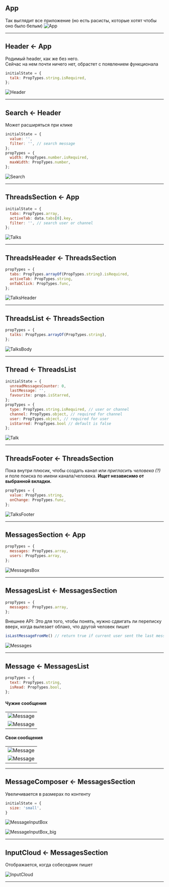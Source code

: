 ## App
Так выглядит все приложение
(но есть расисты, которые хотят чтобы оно было белым)
![App](http://net2ftp.ru/node0/samoilowmaxim@gmail.com/App.png)

---


## Header <- App

Родимый header, как же без него.  
Сейчас на нем почти ничего нет, обрастет с появлением функционала
```javascript
initialState = {
  talk: PropTypes.string.isRequired,
};
```
![Header](http://net2ftp.ru/node0/samoilowmaxim@gmail.com/Header.png)

---


## Search <- Header
Может расширяться при клике
```javascript
initialState = {
  value: '',
  filter: '', // search message
};
propTypes = {
  width: PropTypes.number.isRequired,
  maxWidth: PropTypes.number,
};
```
![Search](http://net2ftp.ru/node0/samoilowmaxim@gmail.com/Search.png)

---


## ThreadsSection <- App
```javascript
initialState = {
  tabs: PropTypes.array,
  activeTab: data.tabs[0].key,
  filter: '', // search user or channel
};
```
![Talks](http://net2ftp.ru/node0/samoilowmaxim@gmail.com/Talks.png)

---


## ThreadsHeader <- ThreadsSection
```javascript
propTypes = {
  tabs: PropTypes.arrayOf(PropTypes.string).isRequired,
  activeTab: PropTypes.string,
  onTabClick: PropTypes.func,
};
```
![TalksHeader](http://net2ftp.ru/node0/samoilowmaxim@gmail.com/TalksHeader.png)

---


## ThreadsList <- ThreadsSection
```javascript
propTypes = {
  talks: PropTypes.arrayOf(PropTypes.string),
};
```
![TalksBody](http://net2ftp.ru/node0/samoilowmaxim@gmail.com/TalksBody.png)

---


## Thread <- ThreadsList
```javascript
initialState = {
  unreadMessagesCounter: 0,
  lastMessage: '',
  favourite: props.isStarred,
};
propTypes = {
  type: PropTypes.string.isRequired, // user or channel
  channel: PropTypes.object, // required for channel
  user: PropTypes.object, // required for user
  isStarred: PropTypes.bool // default is false
};
```
![Talk](http://net2ftp.ru/node0/samoilowmaxim@gmail.com/Talk.png)

---


## ThreadsFooter <- ThreadsSection
Пока внутри плюсик, чтобы создать канал или _пригласить человека (?)_ и поле поиска по имени канала/человека.
**Ищет независимо от выбранной вкладки.**
```javascript
propTypes = {
  value: PropTypes.string,
  onChange: PropTypes.func,
};
```
![TalksFooter](http://net2ftp.ru/node0/samoilowmaxim@gmail.com/TalksFooter.png)

---


## MessagesSection <- App
```javascript
propTypes = {
  messages: PropTypes.array,
  users: PropTypes.array,
};
```
![MessagesBox](http://net2ftp.ru/node0/samoilowmaxim@gmail.com/MessagesBox.png)

---


## MessagesList <- MessagesSection
```javascript
propTypes = {
  messages: PropTypes.array,
};
```
Внешнее API:
Это для того, чтобы понять, нужно сдвигать ли переписку вверх, когда вылезает облако, что другой человек пишет
```javascript
isLastMessageFromMe() // return true if current user sent the last message in chat
```
![Messages](http://net2ftp.ru/node0/samoilowmaxim@gmail.com/Messages.png)

---


## Message <- MessagesList
```javascript
propTypes = {
  text: PropTypes.string,
  isRead: PropTypes.bool,
};
```

#### Чужие сообщения
||
|:--|
|![Message](http://net2ftp.ru/node0/samoilowmaxim@gmail.com/Message_foreign.png)
|![Message](http://net2ftp.ru/node0/samoilowmaxim@gmail.com/Message_foreign_short.png)|

#### Свои сообщения
||
|--:|
|![Message](http://net2ftp.ru/node0/samoilowmaxim@gmail.com/Message.png)|
|![Message](http://net2ftp.ru/node0/samoilowmaxim@gmail.com/Message_short.png)|


---


## MessageComposer <- MessagesSection
Увеличивается в размерах по контенту
```javascript
initialState = {
  size: 'small',
}
```
![MessageInputBox](http://net2ftp.ru/node0/samoilowmaxim@gmail.com/MessageInputBox.png)

![MessageInputBox_big](http://net2ftp.ru/node0/samoilowmaxim@gmail.com/MessageInputBox_big.png)

---


## InputCloud <- MessagesSection
Отображается, когда собеседник пишет

![InputCloud](http://net2ftp.ru/node0/samoilowmaxim@gmail.com/InputCloud.png)


---
